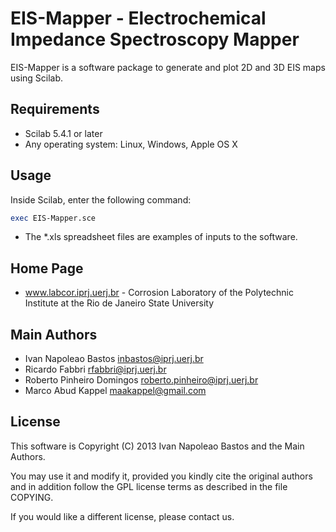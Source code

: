 EIS-Mapper - Electrochemical Impedance Spectroscopy Mapper
==========================================================

EIS-Mapper is a software package to generate and plot 2D and 3D EIS maps using
Scilab. 


Requirements
------------

* Scilab 5.4.1 or later
* Any operating system: Linux, Windows, Apple OS X

Usage
-----

Inside Scilab, enter the following command:
```scilab
exec EIS-Mapper.sce
```

* The \*.xls spreadsheet files are examples of inputs to the software.



Home Page
---------

* www.labcor.iprj.uerj.br - Corrosion Laboratory of the Polytechnic Institute at
  the Rio de Janeiro State University


Main Authors
------------

* Ivan Napoleao Bastos <inbastos@iprj.uerj.br>
* Ricardo Fabbri <rfabbri@iprj.uerj.br>
* Roberto Pinheiro Domingos <roberto.pinheiro@iprj.uerj.br>
* Marco Abud Kappel <maakappel@gmail.com>

License
-------

This software is Copyright (C) 2013 Ivan Napoleao Bastos and the Main Authors.

You may use it and modify it, provided you kindly cite the original authors and
in addition follow the GPL license terms as described in the file COPYING.

If you would like a different license, please contact us.

